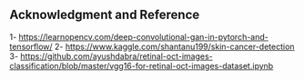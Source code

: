 ## Acknowledgment and Reference
1- https://learnopencv.com/deep-convolutional-gan-in-pytorch-and-tensorflow/
2- https://www.kaggle.com/shantanu199/skin-cancer-detection
3- https://github.com/ayushdabra/retinal-oct-images-classification/blob/master/vgg16-for-retinal-oct-images-dataset.ipynb
